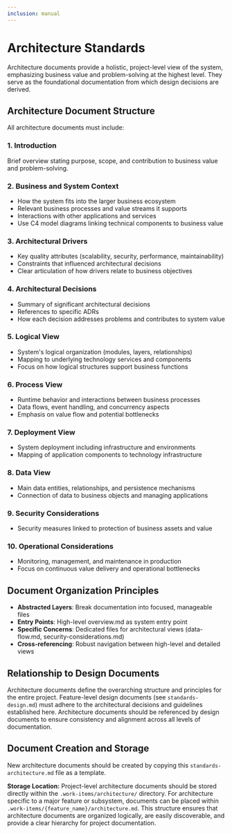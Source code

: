 ```yaml
---
inclusion: manual
---
```


# Architecture Standards

Architecture documents provide a holistic, project-level view of the system, emphasizing business value and problem-solving at the highest level. They serve as the foundational documentation from which design decisions are derived.

## Architecture Document Structure

All architecture documents must include:

### 1. Introduction

Brief overview stating purpose, scope, and contribution to business value and problem-solving.

### 2. Business and System Context

- How the system fits into the larger business ecosystem
- Relevant business processes and value streams it supports
- Interactions with other applications and services
- Use C4 model diagrams linking technical components to business value

### 3. Architectural Drivers

- Key quality attributes (scalability, security, performance, maintainability)
- Constraints that influenced architectural decisions
- Clear articulation of how drivers relate to business objectives

### 4. Architectural Decisions

- Summary of significant architectural decisions
- References to specific ADRs
- How each decision addresses problems and contributes to system value

### 5. Logical View

- System's logical organization (modules, layers, relationships)
- Mapping to underlying technology services and components
- Focus on how logical structures support business functions

### 6. Process View

- Runtime behavior and interactions between business processes
- Data flows, event handling, and concurrency aspects
- Emphasis on value flow and potential bottlenecks

### 7. Deployment View

- System deployment including infrastructure and environments
- Mapping of application components to technology infrastructure

### 8. Data View

- Main data entities, relationships, and persistence mechanisms
- Connection of data to business objects and managing applications

### 9. Security Considerations

- Security measures linked to protection of business assets and value

### 10. Operational Considerations

- Monitoring, management, and maintenance in production
- Focus on continuous value delivery and operational bottlenecks

## Document Organization Principles

- **Abstracted Layers**: Break documentation into focused, manageable files
- **Entry Points**: High-level overview.md as system entry point
- **Specific Concerns**: Dedicated files for architectural views (data-flow.md, security-considerations.md)
- **Cross-referencing**: Robust navigation between high-level and detailed views

## Relationship to Design Documents

Architecture documents define the overarching structure and principles for the entire project. Feature-level design documents (see `standards-design.md`) must adhere to the architectural decisions and guidelines established here. Architecture documents should be referenced by design documents to ensure consistency and alignment across all levels of documentation.

## Document Creation and Storage

New architecture documents should be created by copying this `standards-architecture.md` file as a template.

**Storage Location:**
Project-level architecture documents should be stored directly within the `.work-items/architecture/` directory. For architecture specific to a major feature or subsystem, documents can be placed within `.work-items/{feature_name}/architecture.md`. This structure ensures that architecture documents are organized logically, are easily discoverable, and provide a clear hierarchy for project documentation.

